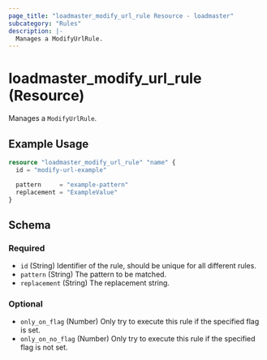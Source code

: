 ```yaml
---
page_title: "loadmaster_modify_url_rule Resource - loadmaster"
subcategory: "Rules"
description: |-
  Manages a ModifyUrlRule.
---
```


# loadmaster_modify_url_rule (Resource)

Manages a `ModifyUrlRule`.

## Example Usage

```terraform
resource "loadmaster_modify_url_rule" "name" {
  id = "modify-url-example"

  pattern     = "example-pattern"
  replacement = "ExampleValue"
}
```

<!-- schema generated by tfplugindocs -->
## Schema

### Required

- `id` (String) Identifier of the rule, should be unique for all different rules.
- `pattern` (String) The pattern to be matched.
- `replacement` (String) The replacement string.

### Optional

- `only_on_flag` (Number) Only try to execute this rule if the specified flag is set.
- `only_on_no_flag` (Number) Only try to execute this rule if the specified flag is not set.